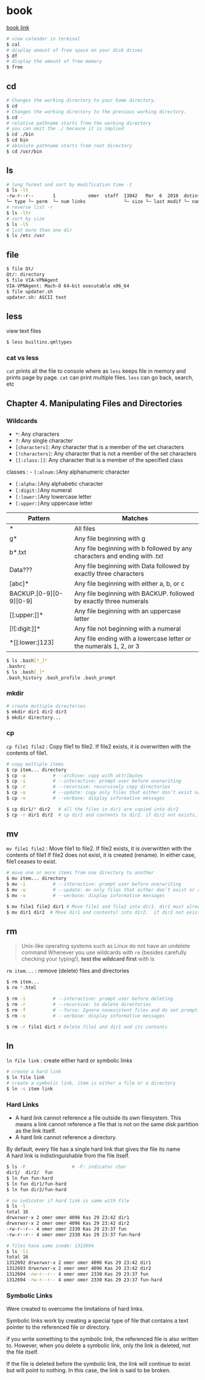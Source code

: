 # book

[book link](https://www.safaribooksonline.com/library/view/the-linux-command/9781593273897/ch02s04.html)

```bash
# view calendar in terminal
$ cal
# display amount of free space on your disk drives
$ df
# display the amount of free memory
$ free
```

## cd

```bash
# Changes the working directory to your home directory.
$ cd
# Changes the working directory to the previous working directory.
$ cd -
# relative pathname starts from the working directory
# you can omit the ./ because it is implied
$ cd ./bin
$ cd bin
# absolute pathname starts from root directory
$ cd /usr/bin
```

## ls

```bash
# long format and sort by modification time -t
$ ls -lt
-rw-r--r--       1            omer  staff  13042   Mar  6  2018  dotinfo
└─ type └─ perm  └─ num links              └─ size └─ last modif └─ name
# reverse list -r
$ ls -ltr
# sort by size
$ ls -lS
# list more than one dir
$ ls /etc /usr
```

## file

```bash
$ file Qt/
Qt/: directory
$ file VIA-VPNAgent
VIA-VPNAgent: Mach-O 64-bit executable x86_64
$ file updater.sh
updater.sh: ASCII text
```

## less

view text files

```bash
$ less builtins.qmltypes
```

### cat vs less

`cat` prints all the file to console where as `less` keeps file in memory and prints page by page.
`cat` can print multiple files. `less` can go back, search, etc

## Chapter 4. Manipulating Files and Directories

### Wildcards

- `*`: Any characters
- `?`: Any single character
- `[characters]`: Any character that is a member of the set characters
- `[!characters]`: Any character that is not a member of the set characters
- `[[:class:]]`: Any character that is a member of the specified class

classes
: - `[:alnum:]`Any alphanumeric character
  - `[:alpha:]`Any alphabetic character
  - `[:digit:]`Any numeral
  - `[:lower:]`Any lowercase letter
  - `[:upper:]`Any uppercase letter

| Pattern                | Matches                                                                   |
| ---------------------- | ------------------------------------------------------------------------- |
| *                      | All files                                                                 |
| g*                     | Any file beginning with g                                                 |
| b*.txt                 | Any file beginning with b followed by any characters and ending with .txt |
| Data???                | Any file beginning with Data followed by exactly three characters         |
| [abc]*                 | Any file beginning with either a, b, or c                                 |
| BACKUP.[0-9][0-9][0-9] | Any file beginning with BACKUP. followed by exactly three numerals        |
| \[[:upper:]]*          | Any file beginning with an uppercase letter                               |
| [![:digit:]]*          | Any file not beginning with a numeral                                     |
| *[[:lower:]123]        | Any file ending with a lowercase letter or the numerals 1, 2, or 3        |

```bash
$ ls .bash[!_]*
.bashrc
$ ls .bash[_]*
.bash_history .bash_profile .bash_prompt
```

### mkdir

```bash
# create multiple directories
$ mkdir dir1 dir2 dir3
$ mkdir directory...
```

### cp

`cp file1 file2`
: Copy file1 to file2. If file2 exists, it is overwritten with the contents of file1.

```bash
# copy multiple items
$ cp item... directory
$ cp -a          # --archive: copy with attributes
$ cp -i          # --interactive: prompt user before overwriting
$ cp -r          # --recursive: recursively copy directories
$ cp -u          # --update: copy only files that either don’t exist or are newer
$ cp -v          # --verbose: display informative messages

$ cp dir1/* dir2   # all the files in dir1 are copied into dir2
$ cp -r dir1 dir2  # cp dir1 and contents to dir2. if dir2 not exists, it is created
```

## mv

`mv file1 file2`
: Move file1 to file2. If file2 exists, it is overwritten with the contents of file1
If file2 does not exist, it is created (rename). In either case, file1 ceases to exist.

```bash
# move one or more items from one directory to another
$ mv item... directory
$ mv -i          # --interactive: prompt user before overwriting
$ mv -u          # --update: mv only files that either don’t exist or are newer
$ mv -v          # --verbose: display informative messages

$ mv file1 file2 dir1 # Move file1 and file2 into dir1. dir1 must already exist
$ mv dir1 dir2  # Move dir1 and contents) into dir2.  if dir2 not exists, it is created
```

## rm

> Unix-like operating systems such as Linux do not have an undelete command
> Whenever you use wildcards with `rm` (besides carefully checking your typing!), **test the wildcard first** with ls

`rm item...`
: remove (delete) files and directories

```bash
$ rm item...
$ rm *.html

$ rm -i          # --interactive: prompt user before deleting
$ rm -r          # --recursive: to delete directories
$ rm -f          # --force: Ignore nonexistent files and do not prompt. overrides -i
$ rm -v          # --verbose: display informative messages

$ rm -r file1 dir1 # Delete file1 and dir1 and its contents
```

## ln

`ln file link`
: create either hard or symbolic links

```bash
# create a hard link
$ ln file link
# create a symbolic link, item is either a file or a directory
$ ln -s item link
```

### Hard Links

- A hard link cannot reference a file outside its own filesystem. This means a link cannot reference a file that is not on the same disk partition as the link itself.
- A hard link cannot reference a directory.

By default, every file has a single hard link that gives the file its name\
A hard link is indistinguishable from the file itself.

```bash
$ ls -F                 # -F: indicator char
dir1/  dir2/  fun
$ ln fun fun-hard
$ ln fun dir1/fun-hard
$ ln fun dir2/fun-hard

# no indicator if hard link is same with file
$ ls -l
total 16
drwxrwxr-x 2 omer omer 4096 Kas 29 23:42 dir1
drwxrwxr-x 2 omer omer 4096 Kas 29 23:42 dir2
-rw-r--r-- 4 omer omer 2330 Kas 29 23:37 fun
-rw-r--r-- 4 omer omer 2330 Kas 29 23:37 fun-hard

# files have same inode: 1312694
$ ls -li
total 16
1312692 drwxrwxr-x 2 omer omer 4096 Kas 29 23:42 dir1
1312693 drwxrwxr-x 2 omer omer 4096 Kas 29 23:42 dir2
1312694 -rw-r--r-- 4 omer omer 2330 Kas 29 23:37 fun
1312694 -rw-r--r-- 4 omer omer 2330 Kas 29 23:37 fun-hard
```

### Symbolic Links

Were created to overcome the limitations of hard links.

Symbolic links work by creating a special type of file that contains a text pointer to the referenced file or directory.

if you write something to the symbolic link, the referenced file is also written to. However, when you delete a symbolic link, only the link is deleted, not the file itself.

If the file is deleted before the symbolic link, the link will continue to exist but will point to nothing. In this case, the link is said to be broken.
